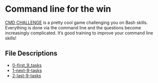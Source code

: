 # Command line for the win

[CMD CHALLENGE](https://cmdchallenge.com/) is a pretty cool game challenging you on Bash skills. Everything is done via the command line and the questions become increasingly complicated. It’s good training to improve your command line skills!

## File Descriptions

- [0-first_9_tasks](https://github.com/beneditotulio/alx-system_engineering-devops/blob/master/command_line_for_the_win/0-first_9_tasks.JPG)
- [1-next-9-tasks](https://github.com/beneditotulio/alx-system_engineering-devops/tree/master/command_line_for_the_win/1-next_9_tasks.JPG)
- [2-last-9-tasks](https://github.com/beneditotulio/alx-system_engineering-devops/blob/master/command_line_for_the_win/2-next_9_tasks.JPG)
